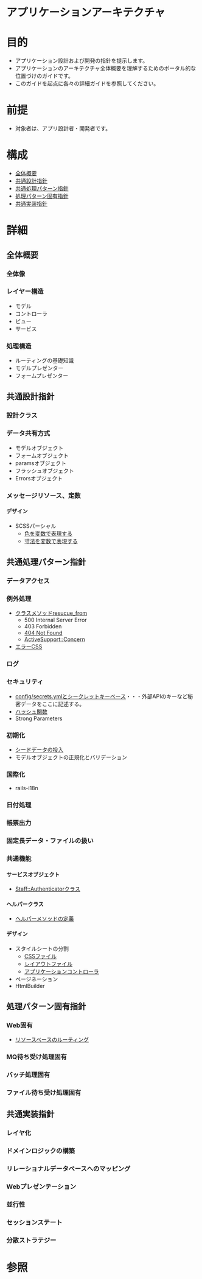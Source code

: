 # アプリケーションアーキテクチャ

# 目的
+ アプリケーション設計および開発の指針を提示します。
+ アプリケーションのアーキテクチャ全体概要を理解するためのポータル的な位置づけのガイドです。
+ このガイドを起点に各々の詳細ガイドを参照してください。

# 前提
+ 対象者は、アプリ設計者・開発者です。

# 構成
+ [全体概要](#1)
+ [共通設計指針](#2)
+ [共通処理パターン指針](#3)
+ [処理パターン固有指針](#4)
+ [共通実装指針](#5)

# 詳細
## <a name="1">全体概要</a>
### 全体像
### レイヤー構造
+ モデル
+ コントローラ
+ ビュー
+ サービス

### 処理構造
+ ルーティングの基礎知識
+ モデルプレゼンター
+ フォームプレゼンター

## <a name="2">共通設計指針</a>
### 設計クラス
### データ共有方式
+ モデルオブジェクト
+ フォームオブジェクト
+ paramsオブジェクト
+ フラッシュオブジェクト
+ Errorsオブジェクト

### メッセージリソース、定数
#### デザイン
+ SCSSパーシャル
  + [色を変数で表現する](../app/assets/stylesheets/staff/_colors.css.scss)
  + [寸法を変数で表現する](../app/assets/stylesheets/staff/_dimensions.css.scss)

## <a name="3">共通処理パターン指針</a>
### データアクセス
### 例外処理
+ [クラスメソッドresucue_from](../app/controllers/application_controller.rb)
  + 500 Internal Server Error
  + 403 Forbidden
  + [404 Not Found](../app/controllers/errors_controller.rb)
  + [ActiveSupport::Concern](../app/controllers/concerns/error_handlers.rb)
+ [エラーCSS](../app/assets/stylesheets/shared/errors.css.scss)

### ログ
### セキュリティ
+ [config/secrets.ymlとシークレットキーベース](../config/secrets.yml)・・・外部APIのキーなど秘密データをここに記述する。
+ [ハッシュ関数](../app/models/concerns/password_holder.rb)
+ Strong Parameters

### 初期化
+ [シードデータの投入](../db/seeds.rb)
+ モデルオブジェクトの正規化とバリデーション

### 国際化
+ rails-i18n

### 日付処理
### 帳票出力
### 固定長データ・ファイルの扱い
### 共通機能
#### サービスオブジェクト
+ [Staff::Authenticatorクラス](../app/services/staff/authenticator.rb)

#### ヘルパークラス
+ [ヘルパーメソッドの定義](../app/helpers)

#### デザイン
+ スタイルシートの分割
  + [CSSファイル](../app/assets/stylesheets)
  + [レイアウトファイル](../app/views/layouts)
  + [アプリケーションコントローラ](../app/controllers/application_controller.rb)
+ ページネーション
+ HtmlBuilder

## <a name="4">処理パターン固有指針</a>
### Web固有
+ [リソースベースのルーティング](../config/routes.rb)

### MQ待ち受け処理固有
### バッチ処理固有
### ファイル待ち受け処理固有
## <a name="5">共通実装指針</a>
### レイヤ化
### ドメインロジックの構築
### リレーショナルデータベースへのマッピング
### Webプレゼンテーション
### 並行性
### セッションステート
### 分散ストラテジー

# 参照
